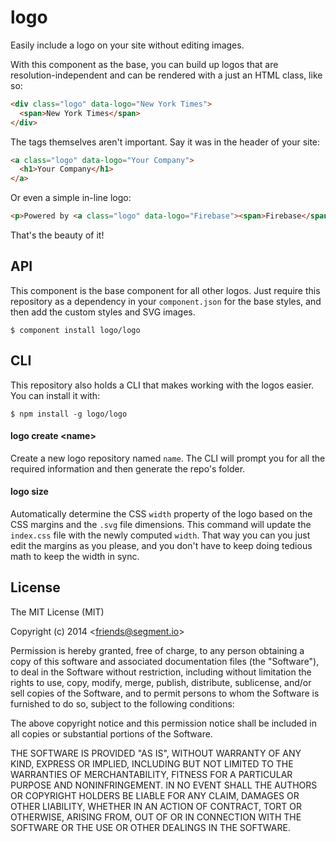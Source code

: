 # logo

  Easily include a logo on your site without editing images.

  With this component as the base, you can build up logos that are resolution-independent and can be rendered with a just an HTML class, like so:

```html
<div class="logo" data-logo="New York Times">
  <span>New York Times</span>
</div>
```

  The tags themselves aren't important. Say it was in the header of your site:

```html
<a class="logo" data-logo="Your Company">
  <h1>Your Company</h1>
</a>
```

  Or even a simple in-line logo:

```html
<p>Powered by <a class="logo" data-logo="Firebase"><span>Firebase</span></a>.</p>
```

  That's the beauty of it!

## API

  This component is the base component for all other logos. Just require this repository as a dependency in your `component.json` for the base styles, and then add the custom styles and SVG images.

    $ component install logo/logo

## CLI

  This repository also holds a CLI that makes working with the logos easier. You can install it with:

    $ npm install -g logo/logo

#### logo create \<name\>

  Create a new logo repository named `name`. The CLI will prompt you for all the required information and then generate the repo's folder.

#### logo size

  Automatically determine the CSS `width` property of the logo based on the CSS margins and the `.svg` file dimensions. This command will update the `index.css` file with the newly computed `width`. That way you can you just edit the margins as you please, and you don't have to keep doing tedious math to keep the width in sync.

## License

The MIT License (MIT)

  Copyright (c) 2014 \<friends@segment.io\>

  Permission is hereby granted, free of charge, to any person obtaining a copy of this software and associated documentation files (the "Software"), to deal in the Software without restriction, including without limitation the rights to use, copy, modify, merge, publish, distribute, sublicense, and/or sell copies of the Software, and to permit persons to whom the Software is furnished to do so, subject to the following conditions:
  
  The above copyright notice and this permission notice shall be included in all copies or substantial portions of the Software.

  THE SOFTWARE IS PROVIDED "AS IS", WITHOUT WARRANTY OF ANY KIND, EXPRESS OR IMPLIED, INCLUDING BUT NOT LIMITED TO THE WARRANTIES OF MERCHANTABILITY, FITNESS FOR A PARTICULAR PURPOSE AND NONINFRINGEMENT. IN NO EVENT SHALL THE AUTHORS OR COPYRIGHT HOLDERS BE LIABLE FOR ANY CLAIM, DAMAGES OR OTHER LIABILITY, WHETHER IN AN ACTION OF CONTRACT, TORT OR OTHERWISE, ARISING FROM, OUT OF OR IN CONNECTION WITH THE SOFTWARE OR THE USE OR OTHER DEALINGS IN THE SOFTWARE.
